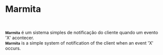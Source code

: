<h1>Marmita</h1>
<br>
<p>
<small style="font-weight: bold;">Marmita</small> é um sistema simples de notificação do cliente quando um evento 'X' acontecer. <br>
<small style="font-weight: bold;">Marmita</small> is a simple system of notification of the client when an event 'X' occurs.
</p>
